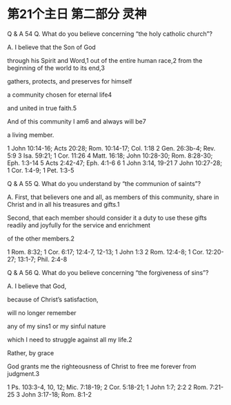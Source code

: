 # 第21个主日 第二部分 灵神

Q & A 54
Q. What do you believe
concerning “the holy catholic church”?

A. I believe that the Son of God

through his Spirit and Word,1
out of the entire human race,2
from the beginning of the world to its end,3

gathers, protects, and preserves for himself

a community chosen for eternal life4

and united in true faith.5

And of this community I am6 and always will be7

a living member.

1 John 10:14-16; Acts 20:28; Rom. 10:14-17; Col. 1:18
2 Gen. 26:3b-4; Rev. 5:9
3 Isa. 59:21; 1 Cor. 11:26
4 Matt. 16:18; John 10:28-30; Rom. 8:28-30; Eph. 1:3-14
5 Acts 2:42-47; Eph. 4:1-6
6 1 John 3:14, 19-21
7 John 10:27-28; 1 Cor. 1:4-9; 1 Pet. 1:3-5

Q & A 55
Q. What do you understand by
“the communion of saints”?

A. First, that believers one and all,
as members of this community,
share in Christ
and in all his treasures and gifts.1

Second, that each member
should consider it a duty
to use these gifts
readily and joyfully
for the service and enrichment

of the other members.2

1 Rom. 8:32; 1 Cor. 6:17; 12:4-7, 12-13; 1 John 1:3
2 Rom. 12:4-8; 1 Cor. 12:20-27; 13:1-7; Phil. 2:4-8

Q & A 56
Q. What do you believe
concerning “the forgiveness of sins”?

A. I believe that God,

because of Christ’s satisfaction,

will no longer remember

any of my sins1
or my sinful nature

which I need to struggle against all my life.2

Rather, by grace

God grants me the righteousness of Christ
to free me forever from judgment.3

1 Ps. 103:3-4, 10, 12; Mic. 7:18-19; 2 Cor. 5:18-21; 1 John 1:7; 2:2
2 Rom. 7:21-25
3 John 3:17-18; Rom. 8:1-2